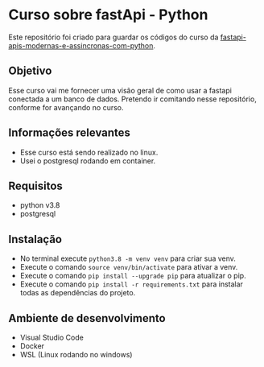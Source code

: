 # Curso sobre fastApi - Python
Este repositório foi criado para guardar os códigos do curso da [fastapi-apis-modernas-e-assincronas-com-python](https://www.udemy.com/course/fastapi-apis-modernas-e-assincronas-com-python/).

## Objetivo
Esse curso vai me fornecer uma visão geral de como usar a fastapi conectada a um banco de dados. 
Pretendo ir comitando nesse repositório, conforme for avançando no curso.

## Informações relevantes
- Esse curso está sendo realizado no linux.
- Usei o postgresql rodando em container.

## Requisitos
- python v3.8
- postgresql

## Instalação
- No terminal execute `python3.8 -m venv venv` para criar sua venv.
- Execute o comando `source venv/bin/activate` para ativar a venv.
- Execute o comando `pip install --upgrade pip` para atualizar o pip.
- Execute o comando `pip install -r requirements.txt` para instalar todas as dependências do projeto.

## Ambiente de desenvolvimento
- Visual Studio Code
- Docker 
- WSL (Linux rodando no windows)

